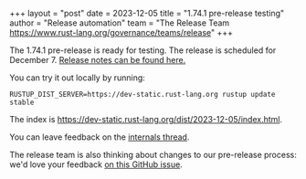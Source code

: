 +++
layout = "post"
date = 2023-12-05
title = "1.74.1 pre-release testing"
author = "Release automation"
team = "The Release Team <https://www.rust-lang.org/governance/teams/release>"
+++

The 1.74.1 pre-release is ready for testing. The release is scheduled for
December 7. [Release notes can be found here.][relnotes]

You can try it out locally by running:

```plain
RUSTUP_DIST_SERVER=https://dev-static.rust-lang.org rustup update stable
```

The index is <https://dev-static.rust-lang.org/dist/2023-12-05/index.html>.

You can leave feedback on the [internals thread](https://internals.rust-lang.org/t/rust-1-74-1-pre-release-testing/19979).

The release team is also thinking about changes to our pre-release process:
we'd love your feedback [on this GitHub issue][feedback].

[relnotes]: https://github.com/rust-lang/rust/blob/stable/RELEASES.md#version-1741-2023-12-07
[feedback]: https://github.com/rust-lang/release-team/issues/16
    
